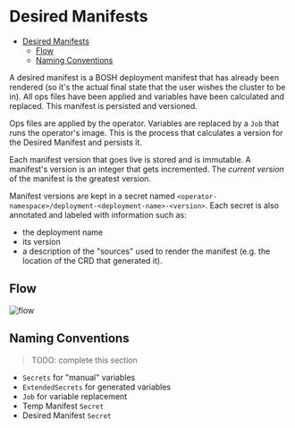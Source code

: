 # Desired Manifests

- [Desired Manifests](#desired-manifests)
  - [Flow](#flow)
  - [Naming Conventions](#naming-conventions)

A desired manifest is a BOSH deployment manifest that has already been rendered (so it's the actual final state that the user wishes the cluster to be in). All ops files have been applied and variables have been calculated and replaced. This manifest is persisted and versioned.

Ops files are applied by the operator.
Variables are replaced by a `Job` that runs the operator's image. This is the process that calculates a version for the Desired Manifest and persists it.

Each manifest version that goes live is stored and is immutable.
A manifest's version is an integer that gets incremented.
The _current version_ of the manifest is the greatest version.

Manifest versions are kept in a secret named `<operator-namespace>/deployment-<deployment-name>-<version>`.
Each secret is also annotated and labeled with information such as:

- the deployment name
- its version
- a description of the "sources" used to render the manifest (e.g. the location of the CRD that generated it).

## Flow

![flow](https://docs.google.com/drawings/d/e/2PACX-1vSsapirEQTlBvFDYjRbCxK5IJaxRqPDfTi37OcBVr60BGbDThn83HeHJyRModicUeghc7enfyYY_CHI/pub?w=1279&h=997)

## Naming Conventions

> TODO: complete this section

- `Secrets` for "manual" variables
- `ExtendedSecrets` for generated variables
- `Job` for variable replacement
- Temp Manifest `Secret`
- Desired Manifest `Secret`
